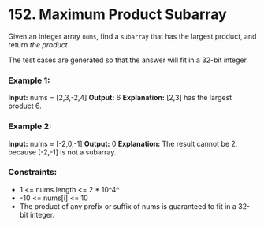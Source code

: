 # 152. Maximum Product Subarray

Given an integer array `nums`, find a `subarray` that has the largest product, and return *the product*.

The test cases are generated so that the answer will fit in a 32-bit integer.

### Example 1:
**Input:** nums = [2,3,-2,4]
**Output:** 6
**Explanation:** [2,3] has the largest product 6.

### Example 2:
**Input:** nums = [-2,0,-1]
**Output:** 0
**Explanation:** The result cannot be 2, because [-2,-1] is not a subarray.
 
### Constraints:
- 1 <= nums.length <= 2 * 10^4^
- -10 <= nums[i] <= 10
- The product of any prefix or suffix of nums is guaranteed to fit in a 32-bit integer.